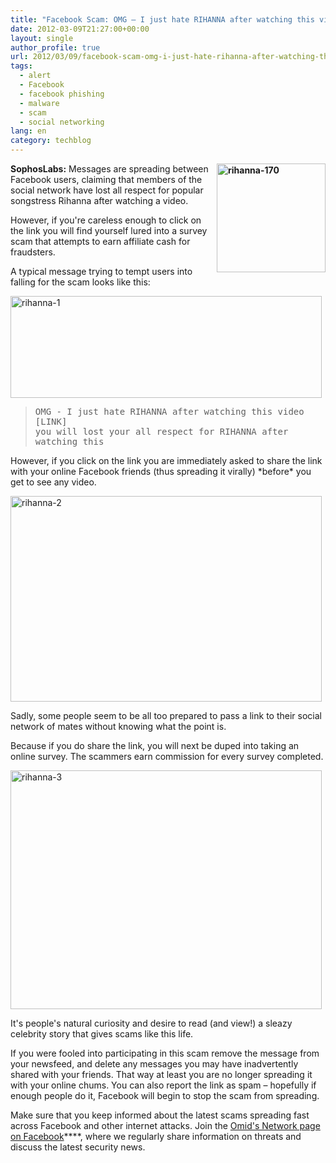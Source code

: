 ```yaml
---
title: "Facebook Scam: OMG – I just hate RIHANNA after watching this video"
date: 2012-03-09T21:27:00+00:00
layout: single
author_profile: true
url: 2012/03/09/facebook-scam-omg-i-just-hate-rihanna-after-watching-this-video/
tags:
  - alert
  - Facebook
  - facebook phishing
  - malware
  - scam
  - social networking
lang: en
category: techblog
---
```

**[<img title="rihanna-170" border="0" alt="rihanna-170" align="right" src="http://lh6.ggpht.com/-8fh3fkGuqMw/T1puH45YG3I/AAAAAAAAFHI/LrOLnRNBMW8/rihanna-170_thumb.jpg?imgmax=800" width="174" height="174" />](http://lh6.ggpht.com/-PLV4m9yUaGw/T1puEjU9_1I/AAAAAAAAFHA/zs7dp68fsxE/s1600-h/rihanna-170%25255B2%25255D.jpg)SophosLabs:** Messages are spreading between Facebook users, claiming that members of the social network have lost all respect for popular songstress Rihanna after watching a video. 

However, if you're careless enough to click on the link you will find yourself lured into a survey scam that attempts to earn affiliate cash for fraudsters. 

A typical message trying to tempt users into falling for the scam looks like this: 

[<img title="rihanna-1" border="0" alt="rihanna-1" src="http://lh6.ggpht.com/-BDaTsgtM_ac/T1puOrvF4uI/AAAAAAAAFHY/Me7T4gu0Vn8/rihanna-1_thumb%25255B2%25255D.jpg?imgmax=800" width="498" height="163" />](http://lh6.ggpht.com/-gNJSM45VFlE/T1puKroJ6FI/AAAAAAAAFHQ/Z0SvrlL1tgY/s1600-h/rihanna-1%25255B4%25255D.jpg) 

> <tt>OMG - I just hate RIHANNA after watching this video</tt>  
> <tt>[LINK]</tt>  
> <tt>you will lost your all respect for RIHANNA after watching this</tt>

However, if you click on the link you are immediately asked to share the link with your online Facebook friends (thus spreading it virally) \*before\* you get to see any video. 

[<img title="rihanna-2" border="0" alt="rihanna-2" src="http://lh4.ggpht.com/-Eje0p1PH4n4/T1puhLpx1QI/AAAAAAAAFHo/FXRTTTwJoyo/rihanna-2_thumb%25255B2%25255D.jpg?imgmax=800" width="498" height="329" />](http://lh4.ggpht.com/-RYqoD6rphmc/T1puSoCna7I/AAAAAAAAFHg/irk3-AM24xI/s1600-h/rihanna-2%25255B4%25255D.jpg) 

Sadly, some people seem to be all too prepared to pass a link to their social network of mates without knowing what the point is. 

Because if you do share the link, you will next be duped into taking an online survey. The scammers earn commission for every survey completed. 

[<img title="rihanna-3" border="0" alt="rihanna-3" src="http://lh3.ggpht.com/-FkRlDzrxxU0/T1puoH7E_qI/AAAAAAAAFH4/Kox59pa3t_0/rihanna-3_thumb%25255B2%25255D.jpg?imgmax=800" width="498" height="382" />](http://lh5.ggpht.com/-sE9UF_DzSbw/T1pukHuqnAI/AAAAAAAAFHw/TKSZa552lsM/s1600-h/rihanna-3%25255B4%25255D.jpg) 

It's people's natural curiosity and desire to read (and view!) a sleazy celebrity story that gives scams like this life. 

If you were fooled into participating in this scam remove the message from your newsfeed, and delete any messages you may have inadvertently shared with your friends. That way at least you are no longer spreading it with your online chums. You can also report the link as spam – hopefully if enough people do it, Facebook will begin to stop the scam from spreading. 

Make sure that you keep informed about the latest scams spreading fast across Facebook and other internet attacks. Join the <a href="https://www.facebook.com/omidsnetwork/" target="_blank">Omid's Network page on Facebook</a>****, where we regularly share information on threats and discuss the latest security news.